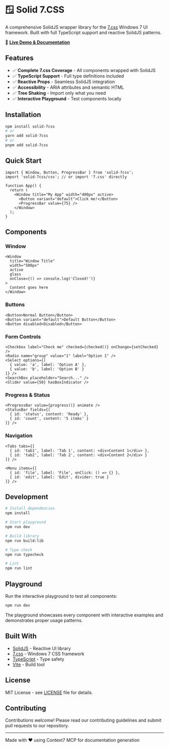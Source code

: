 # 🪟 Solid 7.CSS

A comprehensive SolidJS wrapper library for the [7.css](https://github.com/khang-nd/7.css) Windows 7 UI framework. Built with full TypeScript support and reactive SolidJS patterns.

🚀 **[Live Demo & Documentation](https://your-username.github.io/solid7/)**

## Features

- ✅ **Complete 7.css Coverage** - All components wrapped with SolidJS
- ✅ **TypeScript Support** - Full type definitions included  
- ✅ **Reactive Props** - Seamless SolidJS integration
- ✅ **Accessibility** - ARIA attributes and semantic HTML
- ✅ **Tree Shaking** - Import only what you need
- ✅ **Interactive Playground** - Test components locally

## Installation

```bash
npm install solid-7css
# or
yarn add solid-7css
# or
pnpm add solid-7css
```

## Quick Start

```tsx
import { Window, Button, ProgressBar } from 'solid-7css';
import 'solid-7css/css'; // or import '7.css' directly

function App() {
  return (
    <Window title="My App" width="400px" active>
      <Button variant="default">Click me!</Button>
      <ProgressBar value={75} />
    </Window>
  );
}
```

## Components

### Window
```tsx
<Window 
  title="Window Title"
  width="500px"
  active
  glass
  onClose={() => console.log('Closed!')}
>
  Content goes here
</Window>
```

### Buttons
```tsx
<Button>Normal Button</Button>
<Button variant="default">Default Button</Button>
<Button disabled>Disabled</Button>
```

### Form Controls
```tsx
<Checkbox label="Check me" checked={checked()} onChange={setChecked} />
<Radio name="group" value="1" label="Option 1" />
<Select options={[
  { value: 'a', label: 'Option A' },
  { value: 'b', label: 'Option B' }
]} />
<SearchBox placeholder="Search..." />
<Slider value={50} hasBoxIndicator />
```

### Progress & Status
```tsx
<ProgressBar value={progress()} animate />
<StatusBar fields={[
  { id: 'status', content: 'Ready' },
  { id: 'count', content: '5 items' }
]} />
```

### Navigation
```tsx
<Tabs tabs={[
  { id: 'tab1', label: 'Tab 1', content: <div>Content 1</div> },
  { id: 'tab2', label: 'Tab 2', content: <div>Content 2</div> }
]} />

<Menu items={[
  { id: 'file', label: 'File', onClick: () => {} },
  { id: 'edit', label: 'Edit', divider: true }
]} />
```

## Development

```bash
# Install dependencies
npm install

# Start playground
npm run dev

# Build library
npm run build:lib

# Type check
npm run typecheck

# Lint
npm run lint
```

## Playground

Run the interactive playground to test all components:

```bash
npm run dev
```

The playground showcases every component with interactive examples and demonstrates proper usage patterns.

## Built With

- [SolidJS](https://solidjs.com) - Reactive UI library
- [7.css](https://github.com/khang-nd/7.css) - Windows 7 CSS framework  
- [TypeScript](https://typescriptlang.org) - Type safety
- [Vite](https://vitejs.dev) - Build tool

## License

MIT License - see [LICENSE](LICENSE) file for details.

## Contributing

Contributions welcome! Please read our contributing guidelines and submit pull requests to our repository.

---

Made with ❤️ using Context7 MCP for documentation generation